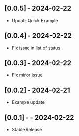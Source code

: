 ## [0.0.5] - 2024-02-22

* Update Quick Example

## [0.0.4] - 2024-02-22

* Fix issue in list of status

## [0.0.3]  - 2024-02-22

* Fix minor issue

## [0.0.2]  - 2024-02-21

* Example update

## [0.0.1] -  - 2024-02-22

* Stable Release

